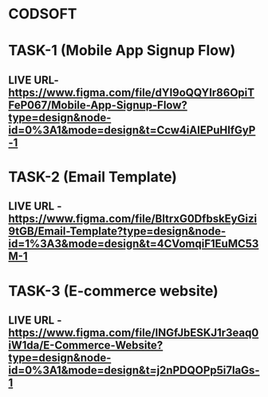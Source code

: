 # CODSOFT

# TASK-1 (Mobile App Signup Flow)
## LIVE URL- https://www.figma.com/file/dYI9oQQYIr86OpiTFeP067/Mobile-App-Signup-Flow?type=design&node-id=0%3A1&mode=design&t=Ccw4iAlEPuHlfGyP-1

# TASK-2 (Email Template)
## LIVE URL - https://www.figma.com/file/BltrxG0DfbskEyGizi9tGB/Email-Template?type=design&node-id=1%3A3&mode=design&t=4CVomqiF1EuMC53M-1

# TASK-3 (E-commerce website)
## LIVE URL - https://www.figma.com/file/lNGfJbESKJ1r3eaq0iW1da/E-Commerce-Website?type=design&node-id=0%3A1&mode=design&t=j2nPDQOPp5i7laGs-1
